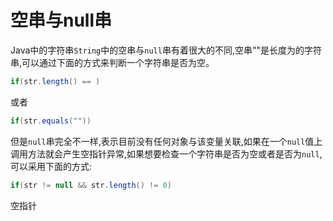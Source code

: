 # 空串与null串
Java中的字符串`String`中的空串与`null`串有着很大的不同,空串""是长度为的字符串,可以通过下面的方式来判断一个字符串是否为空。
```java
if(str.length() == )
```
或者
```java
if(str.equals(""))
```
但是`null`串完全不一样,表示目前没有任何对象与该变量关联,如果在一个`null`值上调用方法就会产生空指针异常,如果想要检查一个字符串是否为空或者是否为`null`,可以采用下面的方式:
```java
if(str != null && str.length() != 0)
```
空指针
